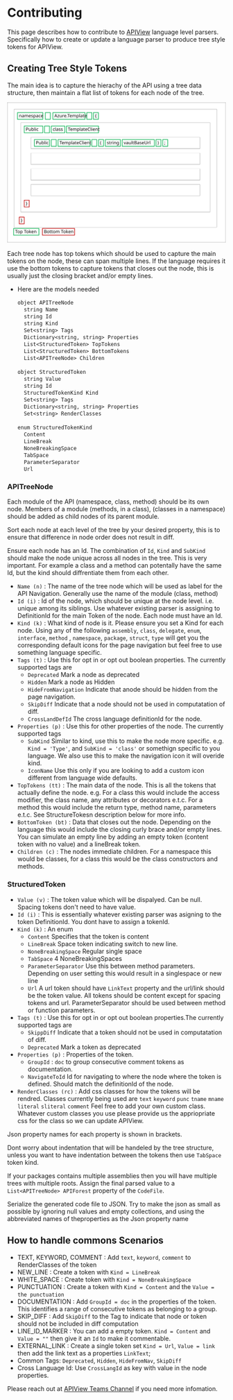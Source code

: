 # Contributing

This page describes how to contribute to [APIView](../../../src//dotnet/APIView/APIViewWeb/CONTRIBUTING.md) language level parsers.
Specifically how to create or update a language parser to produce tree style tokens for APIView.

## Creating Tree Style Tokens
The main idea is to capture the hierachy of the API using a tree data structure, then maintain a flat list of tokens for each node of the tree.

![APITree](APITree.svg)

Each tree node has top tokens which should be used to capture the main tokens on the node, these can span multiple lines. If the language requires it use the bottom tokens to capture tokens that closes out the node, this is usually just the closing bracket and/or empty lines.

- Here are the models needed
  ```
  object APITreeNode
    string Name
    string Id
    string Kind
    Set<string> Tags
    Dictionary<string, string> Properties
    List<StructuredToken> TopTokens
    List<StructuredToken> BottomTokens
    List<APITreeNode> Children

  object StructuredToken
    string Value
    string Id
    StructuredTokenKind Kind
    Set<string> Tags
    Dictionary<string, string> Properties 
    Set<string> RenderClasses 

  enum StructuredTokenKind
    Content
    LineBreak
    NoneBreakingSpace
    TabSpace
    ParameterSeparator
    Url
  ```
### APITreeNode
Each module of the API (namespace, class, method) should be its own node. Members of a module (methods, in a class), (classes in a namespace) should be added as child nodes of its parent module.

Sort each node at each level of the tree by your desired property, this is to ensure that difference in node order does not result in diff.

Ensure each node has an Id. The combination of `Id`, `Kind` and `SubKind` should make the node unique across all nodes in the tree. This is very important. For example a class and a method can potentally have the same Id, but the kind should diffrentiate them from each other.

- `Name (n)`  : The name of the tree node which will be used as label for the API Navigation. Generally use the name of the module (class, method)
- `Id (i)` : Id of the node, which should be unique at the node level. i.e. unique among its siblings. Use whatever existing parser is assigning to DefinitionId for the main Token of the node. Each node must have an Id.
- `Kind (k)` : What kind of node is it. Please ensure you set a Kind for each node. Using any of the following `assembly`, `class`, `delegate`, `enum`, `interface`, `method` , `namespace`, `package`, `struct`, `type` will get you the corresponding default icons for the page navigation but feel free to use something language specific.
- `Tags (t)` : Use this for opt in or opt out boolean properties. The currently supported tags are
  - `Deprecated` Mark a node as deprecated
  - `Hidden`  Mark a node as Hidden
  - `HideFromNavigation` Indicate that anode should be hidden from the page navigation.
  - `SkipDiff` Indicate that a node should not be used in computatation of diff.
  - `CrossLandDefId` The cross language definitionId for the node.
- `Properties (p)` : Use this for other properties of the node. The currently supported tags
  - `SubKind` Similar to kind, use this to make the node more specific. e.g.   `Kind = 'Type'`, and `SubKind = 'class'` or somethign specific to you language. We also use this to make the navigation icon it will overide kind.
  - `IconName` Use this only if you are looking to add a custom icon different from language wide defaults.
- `TopTokens (tt)` : The main data of the node. This is all the tokens that actually define the node. e.g. For a class this would include the access modifier, the class name, any attributes or decorators e.t.c. For a method this would include the return type, method name, parameters e.t.c. See StructureTokesn description below for more info.
- `BottomToken (bt)` : Data that closes out the node. Depending on the language this would include the closing curly brace and/or empty lines. You can simulate an empty line by adding an empty token (content token with no value) and a lineBreak token.
- `Children (c)` : The nodes immediate children. For a namespace this would be classes, for a class this would be the class constructors and methods.

### StructuredToken
- `Value (v)` : The token value which will be dispalyed. Can be null.  Spacing tokens don't need to have value.
- `Id (i)` : This is essentially whatever existing parser was asigning to the token DefinitionId. You dont have to assign a tokenId.
- `Kind (k)` : An enum
  - `Content` Specifies that the token is content
  - `LineBreak` Space token indicating switch to new line.
  - `NoneBreakingSpace` Regular single space
  - `TabSpace` 4 NoneBreakingSpaces
  - `ParameterSeparator` Use this between method parameters. Depending on user setting this would result in a singlespace or new line
  - `Url` A url token should have `LinkText` property and the url/link should be the token value.
  All tokens should be content except for spacing tokens and url. ParameterSeparator should be used between method or function parameters. 
- `Tags (t)` : Use this for opt in or opt out boolean properties.The currently supported tags are 
  - `SkippDiff`  Indicate that a token should not be used in computatation of diff.
  - `Deprecated` Mark a token as deprecated
- `Properties (p)` : Properties of the token.
  - `GroupId` : `doc` to group consecutive comment tokens as documentation.
  - `NavigateToId` Id for navigating to where the node where the token is defined. Should match the definitionId of the node.
- `RenderClasses (rc)` : Add css classes for how the tokens will be rendred. Classes currently being used are `text` `keyword` `punc` `tname` `mname` `literal` `sliteral` `comment` Feel free to add your own custom class. Whatever custom classes you use please provide us the appriopriate css for the class so we can update APIView.

Json property names for each property is shown in brackets.

Dont worry about indentation that will be handeled by the tree structure, unless you want to have indentation between the tokens then use `TabSpace` token kind.

If your packages contains multiple assemblies then you will have multiple trees with multiple roots. Assign the final parsed value to a `List<APITreeNode> APIForest` property of the `CodeFile`.

Serialize the generated code file to JSON. Try to make the json as small as possible by ignoring null values and empty collections, and using the abbreviated names of theproperties as the Json property name

## How to handle commons Scenarios
- TEXT, KEYWORD, COMMENT : Add `text`, `keyword`, `comment` to RenderClasses of the token
- NEW_LINE : Create a token with `Kind = LineBreak`
- WHITE_SPACE :  Create token with `Kind = NoneBreakingSpace`
- PUNCTUATION : Create a token with `Kind = Content` and the `Value = the punctuation`
- DOCUMENTATION : Add `GroupId = doc` in the properties of the token. This identifies a range of consecutive tokens as belonging to a group.
- SKIP_DIFF :  Add `SkipDiff` to the Tag to indicate that node or token should not be included in diff computation
- LINE_ID_MARKER : You can add a empty token. `Kind = Content` and `Value = ""` then give it an `Id` to make it commentable.
- EXTERNAL_LINK : Create a single token set `Kind = Url`, `Value = link` then add the link text as a properties `LinkText`;
- Common Tags: `Deprecated`, `Hidden`, `HideFromNav`, `SkipDiff`
- Cross Language Id: Use `CrossLangId` as key with value in the node properties.

Please reach out at [APIView Teams Channel](https://teams.microsoft.com/l/channel/19%3A3adeba4aa1164f1c889e148b1b3e3ddd%40thread.skype/APIView?groupId=3e17dcb0-4257-4a30-b843-77f47f1d4121&tenantId=72f988bf-86f1-41af-91ab-2d7cd011db47) if you need more infomation.